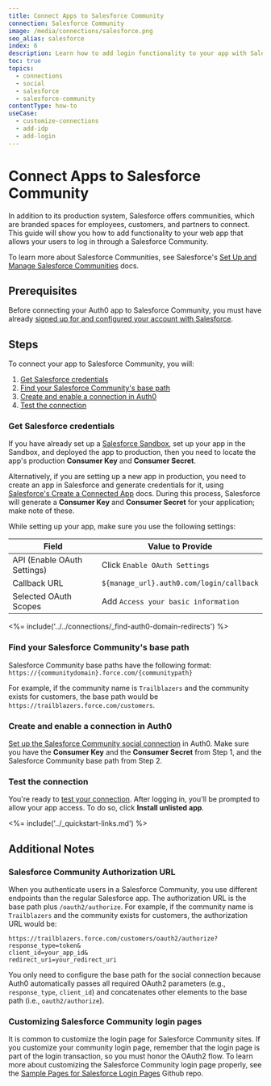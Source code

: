 ```yaml
---
title: Connect Apps to Salesforce Community
connection: Salesforce Community
image: /media/connections/salesforce.png
seo_alias: salesforce
index: 6
description: Learn how to add login functionality to your app with Salesforce Community. You will need to generate keys, copy these into your Auth0 settings, and enable the connection.
toc: true
topics:
  - connections
  - social
  - salesforce
  - salesforce-community
contentType: how-to
useCase:
  - customize-connections
  - add-idp
  - add-login
---
```


# Connect Apps to Salesforce Community


In addition to its production system, Salesforce offers communities, which are branded spaces for employees, customers, and partners to connect. This guide will show you how to add functionality to your web app that allows your users to log in through a Salesforce Community.

To learn more about Salesforce Communities, see Salesforce's [Set Up and Manage Salesforce Communities](https://help.salesforce.com/articleView?id=networks_overview.htm&type=5) docs.

## Prerequisites

Before connecting your Auth0 app to Salesforce Community, you must have already [signed up for and configured your account with Salesforce](https://www.salesforce.com/).

## Steps

To connect your app to Salesforce Community, you will:

1. [Get Salesforce credentials](#get-salesforce-credentials)
2. [Find your Salesforce Community's base path](#find-your-salesforce-communitys-base-path)
3. [Create and enable a connection in Auth0](#create-and-enable-a-connection-in-auth0)
4. [Test the connection](#test-the-connection)

### Get Salesforce credentials

If you have already set up a [Salesforce Sandbox](https://help.salesforce.com/articleView?id=deploy_sandboxes_intro.htm&type=5), set up your app in the Sandbox, and deployed the app to production, then you need to locate the app's production **Consumer Key** and **Consumer Secret**.

Alternatively, if you are setting up a new app in production, you need to create an app in Salesforce and generate credentials for it, using [Salesforce's Create a Connected App](https://help.salesforce.com/articleView?id=connected_app_create.htm&type=0) docs. During this process, Salesforce will generate a **Consumer Key** and **Consumer Secret** for your application; make note of these.

While setting up your app, make sure you use the following settings:

| Field | Value to Provide |
| - | - |
| API (Enable OAuth Settings) | Click `Enable OAuth Settings` |
| Callback URL | `${manage_url}.auth0.com/login/callback` |
| Selected OAuth Scopes | Add `Access your basic information` |

<%= include('../../connections/_find-auth0-domain-redirects') %>

### Find your Salesforce Community's base path

Salesforce Community base paths have the following format:
`https://{communitydomain}.force.com/{communitypath}`

For example, if the community name is `Trailblazers` and the community exists for customers, the base path would be `https://trailblazers.force.com/customers`.

### Create and enable a connection in Auth0

[Set up the Salesforce Community social connection](/dashboard/guides/connections/set-up-connections-social) in Auth0. Make sure you have the **Consumer Key** and the **Consumer Secret** from Step 1, and the Salesforce Community base path from Step 2. 

### Test the connection

You're ready to [test your connection](/dashboard/guides/connections/test-connections-social). After logging in, you'll be prompted to allow your app access. To do so, click **Install unlisted app**.

<%= include('../_quickstart-links.md') %>

## Additional Notes

### Salesforce Community Authorization URL

When you authenticate users in a Salesforce Community, you use different endpoints than the regular Salesforce app. The authorization URL is the base path plus `/oauth2/authorize`. For example, if the community name is `Trailblazers` and the community exists for customers, the authorization URL would be:

```text
https://trailblazers.force.com/customers/oauth2/authorize?
response_type=token&
client_id=your_app_id&
redirect_uri=your_redirect_uri
```

You only need to configure the base path for the social connection because Auth0 automatically passes all required OAuth2 parameters (e.g., `response_type`, `client_id`) and concatenates other elements to the base path (i.e., `oauth2/authorize`).

### Customizing Salesforce Community login pages

It is common to customize the login page for Salesforce Community sites. If you customize your community login page, remember that the login page is part of the login transaction, so you must honor the OAuth2 flow. To learn more about customizing the Salesforce Community login page properly, see the [Sample Pages for Salesforce Login Pages](https://github.com/salesforceidentity/basic-custom-login) Github repo.